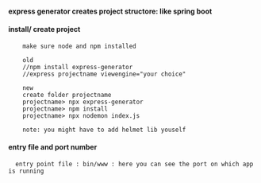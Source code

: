 #### express generator creates project structore: like spring boot

#### install/ create project

        make sure node and npm installed
        
        old
        //npm install express-generator
        //express projectname viewengine="your choice"
        
        new
        create folder projectname
        projectname> npx express-generator  
        projectname> npm install
        projectname> npx nodemon index.js
        
        note: you might have to add helmet lib youself
        
#### entry file and port number

      entry point file : bin/www : here you can see the port on which app is running
      
      
     
